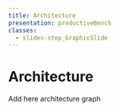 ```yaml
---
title: Architecture
presentation: productiveBench
classes:
  - slides-step_GraphicSlide
---
```



 <div class="ContentAligner ContentAligner-Vertical">
  <div class="title__container ContentAligner-CenterLeft">
      <h1 class="SlideMainTitle u-blue u-sans u-bold">Architecture</h1>
      <div class="SlideTitleUnderline"></div>
  </div>
  <div class="ContentAligner-CenterRight">
      <div> Add here architecture graph </div>
  </div>
</div>



